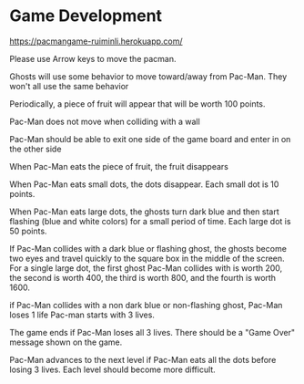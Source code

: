 # Game Development 

https://pacmangame-ruiminli.herokuapp.com/

Please use Arrow keys to move the pacman.

Ghosts will use some behavior to move toward/away from Pac-Man. They won't all use the same behavior

Periodically, a piece of fruit will appear that will be worth 100 points.

Pac-Man does not move when colliding with a wall

Pac-Man should be able to exit one side of the game board and enter in on the other side

When Pac-Man eats the piece of fruit, the fruit disappears

When Pac-Man eats small dots, the dots disappear. Each small dot is 10 points.

When Pac-Man eats large dots, the ghosts turn dark blue and then start flashing (blue and white colors) for a small period of time. Each large dot is 50 points.

If Pac-Man collides with a dark blue or flashing ghost, the ghosts become two eyes and travel quickly to the square box in the middle of the screen. For a single large dot, the first ghost Pac-Man collides with is worth 200, the second is worth 400, the third is worth 800, and the fourth is worth 1600.

if Pac-Man collides with a non dark blue or non-flashing ghost, Pac-Man loses 1 life
Pac-man starts with 3 lives.

The game ends if Pac-Man loses all 3 lives. There should be a "Game Over" message shown on the game.

Pac-Man advances to the next level if Pac-Man eats all the dots before losing 3 lives. Each level should become more difficult.

